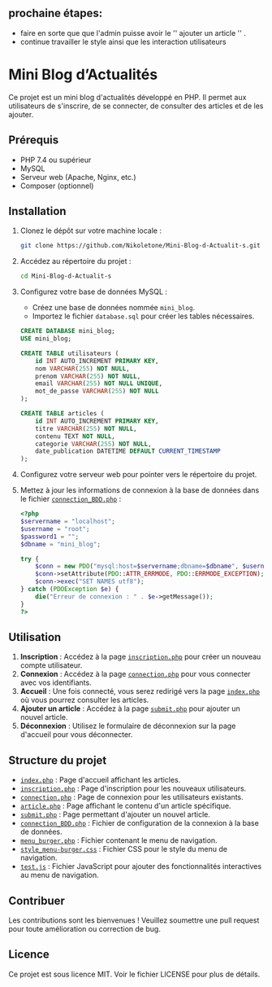 ## prochaine étapes:
 - faire en sorte que que l'admin puisse avoir le '' ajouter un article '' .
 - continue travailler le style ainsi que les interaction utilisateurs 




# Mini Blog d’Actualités

Ce projet est un mini blog d'actualités développé en PHP. Il permet aux utilisateurs de s'inscrire, de se connecter, de consulter des articles et de les ajouter.

## Prérequis

- PHP 7.4 ou supérieur
- MySQL
- Serveur web (Apache, Nginx, etc.)
- Composer (optionnel)

## Installation

1. Clonez le dépôt sur votre machine locale :

    ```sh
    git clone https://github.com/Nikoletone/Mini-Blog-d-Actualit-s.git
    ```

2. Accédez au répertoire du projet :

    ```sh
    cd Mini-Blog-d-Actualit-s
    ```

3. Configurez votre base de données MySQL :

    - Créez une base de données nommée `mini_blog`.
    - Importez le fichier `database.sql` pour créer les tables nécessaires.

    ```sql
    CREATE DATABASE mini_blog;
    USE mini_blog;

    CREATE TABLE utilisateurs (
        id INT AUTO_INCREMENT PRIMARY KEY,
        nom VARCHAR(255) NOT NULL,
        prenom VARCHAR(255) NOT NULL,
        email VARCHAR(255) NOT NULL UNIQUE,
        mot_de_passe VARCHAR(255) NOT NULL
    );

    CREATE TABLE articles (
        id INT AUTO_INCREMENT PRIMARY KEY,
        titre VARCHAR(255) NOT NULL,
        contenu TEXT NOT NULL,
        categorie VARCHAR(255) NOT NULL,
        date_publication DATETIME DEFAULT CURRENT_TIMESTAMP
    );
    ```

4. Configurez votre serveur web pour pointer vers le répertoire du projet.

5. Mettez à jour les informations de connexion à la base de données dans le fichier [`connection_BDD.php`](connection_BDD.php ) :

    ```php
    <?php
    $servername = "localhost";
    $username = "root";
    $password1 = "";
    $dbname = "mini_blog";

    try {
        $conn = new PDO("mysql:host=$servername;dbname=$dbname", $username, $password1);
        $conn->setAttribute(PDO::ATTR_ERRMODE, PDO::ERRMODE_EXCEPTION);
        $conn->exec("SET NAMES utf8");
    } catch (PDOException $e) {
        die("Erreur de connexion : " . $e->getMessage());
    }
    ?>
    ```

## Utilisation

1. **Inscription** : Accédez à la page [`inscription.php`](inscription.php ) pour créer un nouveau compte utilisateur.
2. **Connexion** : Accédez à la page [`connection.php`](connection.php ) pour vous connecter avec vos identifiants.
3. **Accueil** : Une fois connecté, vous serez redirigé vers la page [`index.php`](index.php ) où vous pourrez consulter les articles.
4. **Ajouter un article** : Accédez à la page [`submit.php`](submit.php ) pour ajouter un nouvel article.
5. **Déconnexion** : Utilisez le formulaire de déconnexion sur la page d'accueil pour vous déconnecter.

## Structure du projet

- [`index.php`](index.php ) : Page d'accueil affichant les articles.
- [`inscription.php`](inscription.php ) : Page d'inscription pour les nouveaux utilisateurs.
- [`connection.php`](connection.php ) : Page de connexion pour les utilisateurs existants.
- [`article.php`](article.php ) : Page affichant le contenu d'un article spécifique.
- [`submit.php`](submit.php ) : Page permettant d'ajouter un nouvel article.
- [`connection_BDD.php`](connection_BDD.php ) : Fichier de configuration de la connexion à la base de données.
- [`menu_burger.php`](menu_burger.php ) : Fichier contenant le menu de navigation.
- [`style_menu-burger.css`](style_menu-burger.css ) : Fichier CSS pour le style du menu de navigation.
- [`test.js`](test.js ) : Fichier JavaScript pour ajouter des fonctionnalités interactives au menu de navigation.

## Contribuer

Les contributions sont les bienvenues ! Veuillez soumettre une pull request pour toute amélioration ou correction de bug.

## Licence

Ce projet est sous licence MIT. Voir le fichier LICENSE pour plus de détails.

